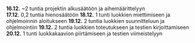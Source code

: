 **16.12.** ~2 tuntia projektin alkusäätöön ja aihemäärittelyyn  
**17.12.** 0,2 tuntia hienosäätöön
**18.12.** 1 tunti luokkien miettimiseen ja ohjelmoinnin aloitukseen
**19.12.** 2 tuntia luokkien suunnitteluun ja ohjelmointiin
**19.12.** 2 tuntia luokkien toteutukseen ja testien kirjoittamiseen
**20.12.** 1 tunti luokkakaavion piirtämiseen ja testien viimeistelyyn